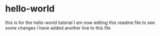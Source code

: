 # hello-world
this is for the hello-world tutorial
I am now editing this readme file to see some changes
I have added another line to this file

